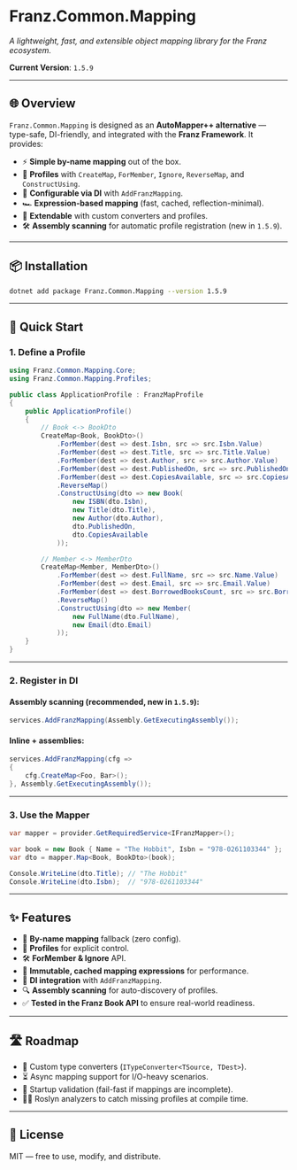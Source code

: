 ﻿# **Franz.Common.Mapping**

*A lightweight, fast, and extensible object mapping library for the Franz ecosystem.*

**Current Version**: `1.5.9`

---

## 🌐 Overview

`Franz.Common.Mapping` is designed as an **AutoMapper++ alternative** — type-safe, DI-friendly, and integrated with the **Franz Framework**.
It provides:

* ⚡ **Simple by-name mapping** out of the box.
* 📑 **Profiles** with `CreateMap`, `ForMember`, `Ignore`, `ReverseMap`, and `ConstructUsing`.
* 🔧 **Configurable via DI** with `AddFranzMapping`.
* 🏎 **Expression-based mapping** (fast, cached, reflection-minimal).
* 🧩 **Extendable** with custom converters and profiles.
* 🛠 **Assembly scanning** for automatic profile registration (new in `1.5.9`).

---

## 📦 Installation

```bash
dotnet add package Franz.Common.Mapping --version 1.5.9
```

---

## 🚀 Quick Start

### 1. Define a Profile

```csharp
using Franz.Common.Mapping.Core;
using Franz.Common.Mapping.Profiles;

public class ApplicationProfile : FranzMapProfile
{
    public ApplicationProfile()
    {
        // Book <-> BookDto
        CreateMap<Book, BookDto>()
            .ForMember(dest => dest.Isbn, src => src.Isbn.Value)
            .ForMember(dest => dest.Title, src => src.Title.Value)
            .ForMember(dest => dest.Author, src => src.Author.Value)
            .ForMember(dest => dest.PublishedOn, src => src.PublishedOn)
            .ForMember(dest => dest.CopiesAvailable, src => src.CopiesAvailable)
            .ReverseMap()
            .ConstructUsing(dto => new Book(
                new ISBN(dto.Isbn),
                new Title(dto.Title),
                new Author(dto.Author),
                dto.PublishedOn,
                dto.CopiesAvailable
            ));

        // Member <-> MemberDto
        CreateMap<Member, MemberDto>()
            .ForMember(dest => dest.FullName, src => src.Name.Value)
            .ForMember(dest => dest.Email, src => src.Email.Value)
            .ForMember(dest => dest.BorrowedBooksCount, src => src.BorrowedBooks.Count)
            .ReverseMap()
            .ConstructUsing(dto => new Member(
                new FullName(dto.FullName),
                new Email(dto.Email)
            ));
    }
}
```

---

### 2. Register in DI

#### Assembly scanning (recommended, new in `1.5.9`):

```csharp
services.AddFranzMapping(Assembly.GetExecutingAssembly());
```

#### Inline + assemblies:

```csharp
services.AddFranzMapping(cfg =>
{
    cfg.CreateMap<Foo, Bar>();
}, Assembly.GetExecutingAssembly());
```

---

### 3. Use the Mapper

```csharp
var mapper = provider.GetRequiredService<IFranzMapper>();

var book = new Book { Name = "The Hobbit", Isbn = "978-0261103344" };
var dto = mapper.Map<Book, BookDto>(book);

Console.WriteLine(dto.Title); // "The Hobbit"
Console.WriteLine(dto.Isbn);  // "978-0261103344"
```

---

## ✨ Features

* 🔄 **By-name mapping** fallback (zero config).
* 🎯 **Profiles** for explicit control.
* 🛠 **ForMember & Ignore** API.
* 💾 **Immutable, cached mapping expressions** for performance.
* 🧩 **DI integration** with `AddFranzMapping`.
* 🔍 **Assembly scanning** for auto-discovery of profiles.
* ✅ **Tested in the Franz Book API** to ensure real-world readiness.

---

## 🛣 Roadmap

* 🔌 Custom type converters (`ITypeConverter<TSource, TDest>`).
* ⏳ Async mapping support for I/O-heavy scenarios.
* 🚨 Startup validation (fail-fast if mappings are incomplete).
* 🧑‍💻 Roslyn analyzers to catch missing profiles at compile time.

---

## 📜 License

MIT — free to use, modify, and distribute.

